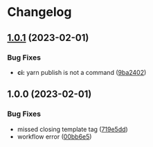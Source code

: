 # Changelog

## [1.0.1](https://github.com/jcartledge/case-manager/compare/v1.0.0...v1.0.1) (2023-02-01)


### Bug Fixes

* **ci:** yarn publish is not a command ([9ba2402](https://github.com/jcartledge/case-manager/commit/9ba24023ae0ae163502f6737ce020a785c2d2826))

## 1.0.0 (2023-02-01)


### Bug Fixes

* missed closing template tag ([719e5dd](https://github.com/jcartledge/case-manager/commit/719e5ddbc003154585bebedd2922cb36ea11d914))
* workflow error ([00bb6e5](https://github.com/jcartledge/case-manager/commit/00bb6e562ca6304c58a482a4a069444765044b25))

